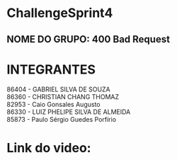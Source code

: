 # ChallengeSprint4

<h2> NOME DO GRUPO: 400 Bad Request </h2>

<h1>INTEGRANTES</h1>
86404 - GABRIEL SILVA DE SOUZA <br>
86360 - CHRISTIAN CHANG THOMAZ <br>
82953 - Caio Gonsales Augusto <br>
86330 - LUIZ PHELIPE SILVA DE ALMEIDA <br>
85873 - Paulo Sérgio Guedes Porfírio <br>

<h1> Link do video: </h1>
